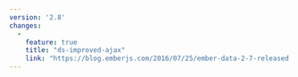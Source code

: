 ```yaml
---
version: '2.8'
changes:
  -
    feature: true
    title: "ds-improved-ajax"
    link: "https://blog.emberjs.com/2016/07/25/ember-data-2-7-released.html"
---
```


